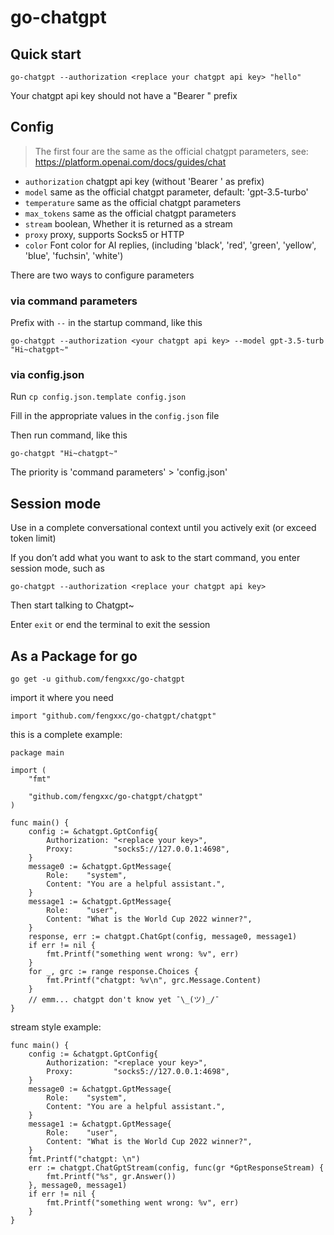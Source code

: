 # go-chatgpt

## Quick start
```
go-chatgpt --authorization <replace your chatgpt api key> "hello"
```
Your chatgpt api key should not have a "Bearer " prefix

## Config
> The first four are the same as the official chatgpt parameters, see: https://platform.openai.com/docs/guides/chat
 - `authorization` chatgpt api key (without 'Bearer ' as prefix)
 - `model` same as the official chatgpt parameter, default: 'gpt-3.5-turbo'
 - `temperature` same as the official chatgpt parameters
 - `max_tokens` same as the official chatgpt parameters
 - `stream` boolean, Whether it is returned as a stream
 - `proxy` proxy, supports Socks5 or HTTP
 - `color` Font color for AI replies, (including 'black', 'red', 'green', 'yellow', 'blue', 'fuchsin', 'white')
 
There are two ways to configure parameters
### via command parameters
Prefix with `--` in the startup command, like this
```
go-chatgpt --authorization <your chatgpt api key> --model gpt-3.5-turb "Hi~chatgpt~"
```
### via config.json
Run `cp config.json.template config.json`

Fill in the appropriate values in the `config.json` file

Then run command, like this
```
go-chatgpt "Hi~chatgpt~"
```

The priority is 'command parameters' > 'config.json'
## Session mode
Use in a complete conversational context until you actively exit (or exceed token limit)

If you don’t add what you want to ask to the start command, you enter session mode, such as
```
go-chatgpt --authorization <replace your chatgpt api key>
```
Then start talking to Chatgpt~

Enter `exit` or end the terminal to exit the session

## As a Package for go
```
go get -u github.com/fengxxc/go-chatgpt
```
import it where you need
```golang
import "github.com/fengxxc/go-chatgpt/chatgpt"
```

this is a complete example:
```golang
package main

import (
	"fmt"

	"github.com/fengxxc/go-chatgpt/chatgpt"
)

func main() {
	config := &chatgpt.GptConfig{
		Authorization: "<replace your key>",
		Proxy:         "socks5://127.0.0.1:4698",
	}
	message0 := &chatgpt.GptMessage{
		Role:    "system",
		Content: "You are a helpful assistant.",
	}
	message1 := &chatgpt.GptMessage{
		Role:    "user",
		Content: "What is the World Cup 2022 winner?",
	}
	response, err := chatgpt.ChatGpt(config, message0, message1)
	if err != nil {
		fmt.Printf("something went wrong: %v", err)
	}
	for _, grc := range response.Choices {
		fmt.Printf("chatgpt: %v\n", grc.Message.Content)
	}
	// emm... chatgpt don't know yet ¯\_(ツ)_/¯
}
```

stream style example:
```golang
func main() {
	config := &chatgpt.GptConfig{
		Authorization: "<replace your key>",
		Proxy:         "socks5://127.0.0.1:4698",
	}
	message0 := &chatgpt.GptMessage{
		Role:    "system",
		Content: "You are a helpful assistant.",
	}
	message1 := &chatgpt.GptMessage{
		Role:    "user",
		Content: "What is the World Cup 2022 winner?",
	}
	fmt.Printf("chatgpt: \n")
	err := chatgpt.ChatGptStream(config, func(gr *GptResponseStream) {
		fmt.Printf("%s", gr.Answer())
	}, message0, message1)
	if err != nil {
		fmt.Printf("something went wrong: %v", err)
	}
}
```